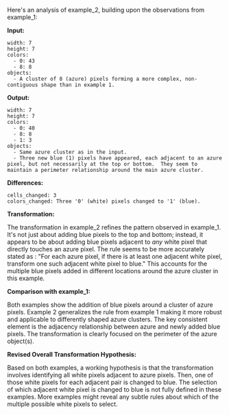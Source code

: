 Here's an analysis of example_2, building upon the observations from example_1:

**Input:**

```
width: 7
height: 7
colors:
  - 0: 43
  - 8: 8
objects:
  - A cluster of 8 (azure) pixels forming a more complex, non-contiguous shape than in example 1.
```

**Output:**

```
width: 7
height: 7
colors:
  - 0: 40
  - 8: 8
  - 1: 3
objects:
  - Same azure cluster as in the input.
  - Three new blue (1) pixels have appeared, each adjacent to an azure pixel, but not necessarily at the top or bottom.  They seem to maintain a perimeter relationship around the main azure cluster.
```

**Differences:**

```
cells_changed: 3
colors_changed: Three '0' (white) pixels changed to '1' (blue).
```

**Transformation:**

The transformation in example_2 refines the pattern observed in example_1.  It's not just about adding blue pixels to the top and bottom; instead, it appears to be about adding blue pixels adjacent to *any*  white pixel that directly touches an azure pixel. The rule seems to be more accurately stated as : "For each azure pixel, if there is at least one adjacent white pixel, transform one such adjacent white pixel to blue."  This accounts for the multiple blue pixels added in different locations around the azure cluster in this example.

**Comparison with example_1:**

Both examples show the addition of blue pixels around a cluster of azure pixels.  Example 2 generalizes the rule from example 1 making it more robust and applicable to differently shaped azure clusters. The key consistent element is the adjacency relationship between azure and newly added blue pixels.  The transformation is clearly focused on the perimeter of the azure object(s).

**Revised Overall Transformation Hypothesis:**

Based on both examples, a working hypothesis is that the transformation involves identifying all white pixels adjacent to azure pixels. Then, one of those white pixels for each adjacent pair is changed to blue.  The selection of which adjacent white pixel is changed to blue is not fully defined in these examples.  More examples might reveal any subtle rules about which of the multiple possible white pixels to select.


